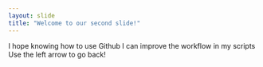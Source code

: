 ```yaml
---
layout: slide
title: "Welcome to our second slide!"
---
```

I hope knowing how to use Github I can improve the workflow in my scripts
Use the left arrow to go back!

